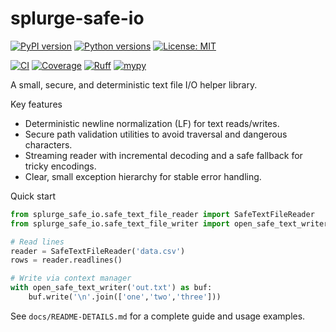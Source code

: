 # splurge-safe-io

[![PyPI version](https://badge.fury.io/py/splurge-safe-io.svg)](https://pypi.org/project/splurge-safe-io/)
[![Python versions](https://img.shields.io/pypi/pyversions/splurge-safe-io.svg)](https://pypi.org/project/splurge-safe-io/)
[![License: MIT](https://img.shields.io/badge/License-MIT-blue.svg)](https://opensource.org/licenses/MIT)

[![CI](https://github.com/jim-schilling/splurge-safe-io/actions/workflows/ci-quick-test.yml/badge.svg)](https://github.com/jim-schilling/splurge-safe-io/actions/workflows/ci-quick-test.yml)
[![Coverage](https://img.shields.io/badge/coverage-93%25-brightgreen.svg)](https://github.com/jim-schilling/splurge-safe-io)
[![Ruff](https://img.shields.io/endpoint?url=https://raw.githubusercontent.com/astral-sh/ruff/main/assets/badge/v2.json)](https://github.com/astral-sh/ruff)
[![mypy](https://img.shields.io/badge/mypy-checked-black)](https://mypy-lang.org/)


A small, secure, and deterministic text file I/O helper library.

Key features

- Deterministic newline normalization (LF) for text reads/writes.
- Secure path validation utilities to avoid traversal and dangerous characters.
- Streaming reader with incremental decoding and a safe fallback for tricky encodings.
- Clear, small exception hierarchy for stable error handling.

Quick start

```py
from splurge_safe_io.safe_text_file_reader import SafeTextFileReader
from splurge_safe_io.safe_text_file_writer import open_safe_text_writer

# Read lines
reader = SafeTextFileReader('data.csv')
rows = reader.readlines()

# Write via context manager
with open_safe_text_writer('out.txt') as buf:
    buf.write('\n'.join(['one','two','three']))
```

See `docs/README-DETAILS.md` for a complete guide and usage examples.
